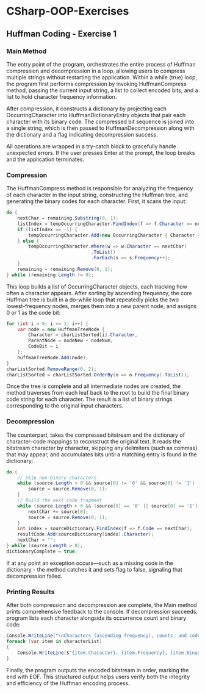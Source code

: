 # CSharp-OOP-Exercises




## Huffman Coding - Exercise 1

### Main Method
The entry point of the program, orchestrates the entire process of Huffman compression and decompression in a loop, allowing users to compress multiple strings without restarting the application. Within a while (true) loop, the program first performs compression by invoking HuffmanCompress method, passing the current input string, a list to collect encoded bits, and a list to hold character frequency information. 

After compression, it constructs a dictionary by projecting each OccurringCharacter into HuffmanDictionaryEntry objects that pair each character with its binary code. The compressed bit sequence is joined into a single string, which is then passed to HuffmanDecompression along with the dictionary and a flag indicating decompression success.

All operations are wrapped in a try-catch block to gracefully handle unexpected errors. If the user presses Enter at the prompt, the loop breaks and the application terminates.


### Compression
The HuffmanCompress method is responsible for analyzing the frequency of each character in the input string, constructing the Huffman tree, and generating the binary codes for each character. First, it scans the input:
```C#
do {
    nextChar = remaining.Substring(0, 1);
    listIndex = tempOccurringCharacter.FindIndex(f => f.Character == nextChar);
    if (listIndex == -1) {
        tempOccurringCharacter.Add(new OccurringCharacter { Character = nextChar, Frequency = 1 });
    } else {
        tempOccurringCharacter.Where(w => w.Character == nextChar)
                               .ToList()
                               .ForEach(s => s.Frequency++);
    }
    remaining = remaining.Remove(0, 1);
} while (remaining.Length != 0);
```
This loop builds a list of OccurringCharacter objects, each tracking how often a character appears. After sorting by ascending frequency, the core Huffman tree is built in a do-while loop that repeatedly picks the two lowest-frequency nodes, merges them into a new parent node, and assigns 0 or 1 as the code bit:
```C#
for (int i = 0; i <= 1; i++) {
    var node = new HuffmanTreeNode {
        Character = charListSorted[i].Character,
        ParentNode = nodeNew + nodeNum,
        CodeBit = i
    };
    huffmanTreeNode.Add(node);
}
charListSorted.RemoveRange(0, 2);
charListSorted = charListSorted.OrderBy(o => o.Frequency).ToList();
```
Once the tree is complete and all intermediate nodes are created, the method traverses from each leaf back to the root to build the final binary code string for each character. The result is a list of binary strings corresponding to the original input characters.


### Decompression
The counterpart, takes the compressed bitstream and the dictionary of character–code mappings to reconstruct the original text. It reads the bitstream character by character, skipping any delimiters (such as commas) that may appear, and accumulates bits until a matching entry is found in the dictionary:
```C#
do {
    // Skip non-binary characters
    while (source.Length > 0 && source[0] != '0' && source[0] != '1') {
        source = source.Remove(0, 1);
    }
    // Build the next code fragment
    while (source.Length > 0 && (source[0] == '0' || source[0] == '1')) {
        nextChar += source[0];
        source = source.Remove(0, 1);
    }
    int index = sourceDictionary.FindIndex(f => f.Code == nextChar);
    resultCode.Add(sourceDictionary[index].Character);
    nextChar = "";
} while (source.Length > 0);
dictionaryComplete = true;
```
If at any point an exception occurs—such as a missing code in the dictionary - the method catches it and sets flag to false, signaling that decompression failed.


### Printing Results
After both compression and decompression are complete, the Main method prints comprehensive feedback to the console. If decompression succeeds, program lists each character alongside its occurrence count and binary code:
```C#
Console.WriteLine("\nCharacters (ascending frequency), counts, and codes:");
foreach (var item in characterList)
{
    Console.WriteLine($"{item.Character}, {item.Frequency}, {item.BinaryCode}");
}
```
Finally, the program outputs the encoded bitstream in order, marking the end with EOF. This structured output helps users verify both the integrity and efficiency of the Huffman encoding process.






















